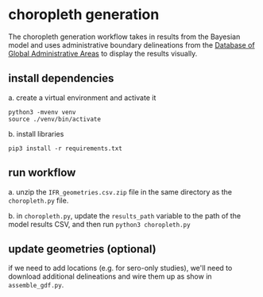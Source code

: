 # choropleth generation

The choropleth generation workflow takes in results from the Bayesian model and uses administrative boundary delineations from the [Database of Global Administrative Areas](https://gadm.org/index.html) to display the results visually.

## install dependencies

a. create a virtual environment and activate it

```
python3 -mvenv venv 
source ./venv/bin/activate
```

b. install libraries 

```
pip3 install -r requirements.txt
```

## run workflow 

a. unzip the `IFR_geometries.csv.zip` file in the same directory as the `choropleth.py` file.

b. in `choropleth.py`, update the `results_path` variable to the path of the model results CSV, and then run `python3 choropleth.py` 


## update geometries (optional)
if we need to add locations (e.g. for sero-only studies), we'll need to download additional delineations and wire them up as show in `assemble_gdf.py`.

